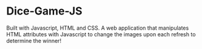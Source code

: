 # Dice-Game-JS
Built with Javascript, HTML and CSS.
A web application that manipulates HTML attributes with Javascript to change the images upon each refresh to determine the winner! 
